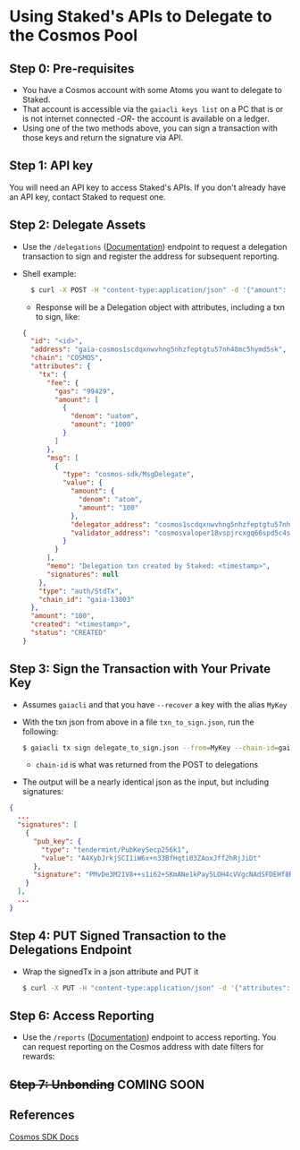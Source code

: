 # Using Staked's APIs to Delegate to the Cosmos Pool

## Step 0: Pre-requisites

- You have a Cosmos account with some Atoms you want to delegate to Staked.
- That account is accessible via the `gaiacli keys list` on a PC that is or is not internet connected -*OR*- the account is available on a ledger.
- Using one of the two methods above, you can sign a transaction with those keys and return the signature via API.

## Step 1: API key

You will need an API key to access Staked's APIs. If you don't already have an API key, contact Staked to request one.

## Step 2: Delegate Assets

- Use the `/delegations` ([Documentation](https://developer.staked.cloud/docs/testnet.staked.cloud/1/routes/delegations/%7Bchain%7D/get)) endpoint to request a delegation transaction to sign and register the address for subsequent reporting.
- Shell example:

  ```bash
    $ curl -X POST -H "content-type:application/json" -d '{"amount": 100"}' "http://testnet.staked.cloud/api/delegations/COSMOS/delegator/cosmos1scdqxnwvhng5nhzfeptgtu57nh48mc5hymd5sk?api_key=<YOURAPIKEY>"
  ```

  - Response will be a Delegation object with attributes, including a txn to sign, like:
  
  ```json
  {
    "id": "<id>",
    "address": "gaia-cosmos1scdqxnwvhng5nhzfeptgtu57nh48mc5hymd5sk",
    "chain": "COSMOS",
    "attributes": {
      "tx": {
        "fee": {
          "gas": "99429",
          "amount": [
            {
              "denom": "uatom",
              "amount": "1000"
            }
          ]
        },
        "msg": [
          {
            "type": "cosmos-sdk/MsgDelegate",
            "value": {
              "amount": {
                "denom": "atom",
                "amount": "100"
              },
              "delegator_address": "cosmos1scdqxnwvhng5nhzfeptgtu57nh48mc5hymd5sk",
              "validator_address": "cosmosvaloper18vspjrcxgq66spd5c4s42eg8v7u20wqu9y2u3a"
            }
          }
        ],
        "memo": "Delegation txn created by Staked: <timestamp>",
        "signatures": null
      },
      "type": "auth/StdTx",
      "chain_id": "gaia-13003"
    },
    "amount": "100",
    "created": "<timestamp>",
    "status": "CREATED"
  }
  ```

## Step 3: Sign the Transaction with Your Private Key

- Assumes `gaiacli` and that you have `--recover` a key with the alias `MyKey`
- With the txn json from above in a file `txn_to_sign.json`, run the following:

  ```bash
  $ gaiacli tx sign delegate_to_sign.json --from=MyKey --chain-id=gaia-13003
  ```

  - `chain-id` is what was returned from the POST to delegations
- The output will be a nearly identical json as the input, but including signatures:

```json
{
  ...
  "signatures": [
    {
      "pub_key": {
        "type": "tendermint/PubKeySecp256k1",
        "value": "A4XybJrkjSCI1iW6x+n33BfHqti03ZAoxJff2hRjJiDt"
      },
      "signature": "PMvDe3M21V8++s1i62+SKmANe1kPay5LOH4cVVgcNAdSFDEHf8Rbn+SCWiCUrW+1pXf6O+R6Vdhid/Eh3KF8yg=="
    }
  ],
  ...
}
```

## Step 4: PUT Signed Transaction to the Delegations Endpoint

- Wrap the signedTx in a json attribute and PUT it

  ```bash
  $ curl -X PUT -H "content-type:application/json" -d '{"attributes": <SIGNED_OUTPUT>}' "http://testnet.staked.cloud/api/delegations/COSMOS/delegator/cosmos1scdqxnwvhng5nhzfeptgtu57nh48mc5hymd5sk?api_key=<YOURAPIKEY>"
  ```

## Step 6: Access Reporting

- Use the `/reports` ([Documentation](https://developer.staked.cloud/docs/testnet.staked.cloud/1/routes/reports/%7Bchain%7D/balance/get)) endpoint to access reporting. You can request reporting on the Cosmos address with date filters for rewards:

## ~~Step 7: Unbonding~~ **COMING SOON**

<!--
Comment this out until we setup unbonding
~~The delegation can be Unbonded with a DELETE call on the address~~

~~- API call to shut down the masternode~~
  ```bash
  $ curl -X DELETE -H "content-type:application/json" "http://testnet.staked.cloud/api/delegations/COSMOS/delegator/cosmos1scdqxnwvhng5nhzfeptgtu57nh48mc5hymd5sk?api_key=<YOURAPIKEY>"
  ```
-->

## References

[Cosmos SDK Docs](https://cosmos.network/rpc/#/ICS0/post_txs)
